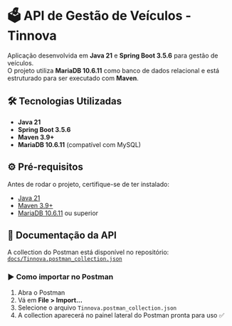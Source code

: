 # 🗳️ API de Gestão de Veículos - Tinnova

Aplicação desenvolvida em **Java 21** e **Spring Boot 3.5.6** para gestão de veículos.  
O projeto utiliza **MariaDB 10.6.11** como banco de dados relacional e está estruturado para ser executado com **Maven**.

## 🛠️ Tecnologias Utilizadas
- **Java 21**
- **Spring Boot 3.5.6**
- **Maven 3.9+**
- **MariaDB 10.6.11** (compatível com MySQL)

## ⚙️ Pré-requisitos
Antes de rodar o projeto, certifique-se de ter instalado:
- [Java 21](https://www.oracle.com/br/java/technologies/downloads/)
- [Maven 3.9+](https://maven.apache.org/)
- [MariaDB 10.6.11](https://mariadb.org/) ou superior

## 📖 Documentação da API

A collection do Postman está disponível no repositório:  
[`docs/Tinnova.postman_collection.json`](docs/Tinnova.postman_collection.json)

### ▶️ Como importar no Postman
1. Abra o Postman
2. Vá em **File > Import...**
3. Selecione o arquivo `Tinnova.postman_collection.json`
4. A collection aparecerá no painel lateral do Postman pronta para uso ✅
